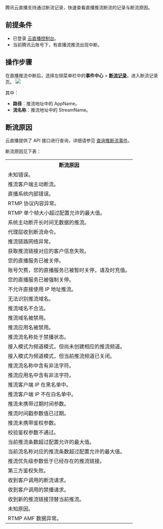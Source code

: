 腾讯云直播支持通过断流记录，快速查看直播推流断流的记录与断流原因。

## 前提条件
- 已登录 [云直播控制台](https://console.cloud.tencent.com/live)。
- 当前腾讯云账号下，有直播流推流出现中断。

## 操作步骤

在直播推流中断后，选择左侧菜单栏中的**事件中心** > **[断流记录](https://console.cloud.tencent.com/live/tools/streamevent)**，进入断流记录页。
![](https://qcloudimg.tencent-cloud.cn/raw/90bf01541fe32f264382b2693848f658.png)

其中：
- **路径**：推流地址中的 AppName。
- **流名称**：推流地址中的 StreamName。

[](id:erro_code)
## 断流原因
云直播提供了 API 接口进行查询，详细请参见 [查询推断流事件](https://cloud.tencent.com/document/product/267/33186)。

断流原因见下表： 

<table border='0' >
 <tr >
<th >断流原因</td>
 </tr>
 <tr >
<td >未知错误。</td>
 </tr>
 <tr >
<td >推流客户端主动断流。</td>
 </tr>
 <tr>
<td >直播系统内部错误。</td>
 </tr>
 <tr >
<td >RTMP 协议内容异常。</td>
 </tr>
 <tr >
<td >RTMP 单个帧大小超过配置允许的最大值。</td>
 </tr>
 <tr >
<td >系统主动断开长时间无数据的推流。</td>
 </tr>
 <tr >
<td  >代理层收到断流命令。</td>
 </tr>
 <tr >
<td  >推流链路网络异常。</td>
 </tr>
 <tr  >
<td  >获取推流链接对应的客户信息失败。</td>
 </tr>
 <tr >
<td  >您的直播服务已被关停。</td>
 </tr>
 <tr  >
<td  >账号欠费，您的直播服务已被暂时关停，请及时充值。</td>
 </tr>
 <tr>
<td  >您的直播服务已被强制关停。</td>
 </tr>
 <tr>
<td  >不允许直接使用 IP 地址推流。</td>
 </tr>
 <tr >
<td  >无法识别推流域名。</td>
 </tr>
 <tr >
<td  >推流域名不合法。</td>
 </tr>
 <tr >
<td  >推流域名被禁用。</td>
 </tr>
 <tr >
<td  >推流应用名被禁用。</td>
 </tr>
 <tr>
<td  >推流流名称处于禁播状态。</td>
 </tr>
 <tr >
<td  >接入模式为频道模式，但尚未创建相应的推流频道。</td>
 </tr>
 <tr >
<td  >接入模式为频道模式，但当前推流频道已关闭。</td>
 </tr>
 <tr >
<td  >推流流名称中含有非法字符。</td>
 </tr>
 <tr >
<td  >推流应用名中含有非法字符。</td>
 </tr>
 <tr  >
<td  >推流客户端 IP 在黑名单中。</td>
 </tr>
 <tr >
<td  >推流客户端 IP 不在白名单中。</td>
 </tr>
 <tr  >
<td  >推流未携带过期时间参数。</td>
 </tr>
 <tr >
<td  >推流时间戳参数值已过期。</td>
 </tr>
 <tr  >
<td  >推流未携带鉴权参数。</td>
 </tr>
 <tr  >
<td  >校验鉴权参数不通过。</td>
 </tr>
 <tr  >
<td  >当前推流条数超过配置允许的最大值。</td>
 </tr>
 <tr >
<td  >当前流名称对应的推流条数超过配置允许的最大值。</td>
 </tr>
 <tr >
<td  >推流优先级参数低于已经存在的推流链接。</td>
 </tr>
 <tr >
<td  >第三方鉴权失败。</td>
 </tr>
 <tr >
<td  >收到客户调用的断流请求。</td>
 </tr>
 <tr >
<td  >收到客户调用的禁播请求。</td>
 </tr>
 <tr >
<td  >收到新的推流链接顶替当前推流。</td>
 </tr>
 <tr  >
<td  >未知原因。</td>
 </tr>
 <tr >
<td  >RTMP AMF 数据异常。</td>
 </tr>
</table>


